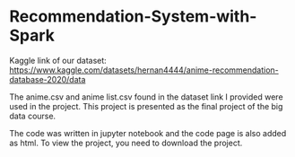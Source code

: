 # Recommendation-System-with-Spark



Kaggle link of our dataset: 
https://www.kaggle.com/datasets/hernan4444/anime-recommendation-database-2020/data

The anime.csv and anime list.csv found in the dataset link I provided were used in the project. This project is presented as the final project of the big data course.


The code was written in jupyter notebook and the code page is also added as html. To view the project, you need to download the project.
